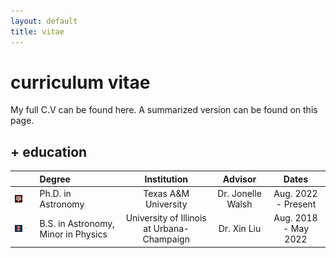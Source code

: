 ```yaml
---
layout: default
title: vitae
---
```


# curriculum vitae

My full C.V can be found here. A summarized version can be found on this page.

## + education

| | | Degree | Institution | Advisor | Dates |
| :---: | :---: | :--- | :----: | :---: | :---: |
| ![tamu](/assets/img/tamu_30.png) || Ph.D. in Astronomy | Texas A&M University  | Dr. Jonelle Walsh  | Aug. 2022 - Present |
| ![uiuc](/assets/img/blocki_40.png) || B.S. in Astronomy, Minor in Physics | University of Illinois at Urbana-Champaign  | Dr. Xin Liu  | Aug. 2018 - May 2022 |


